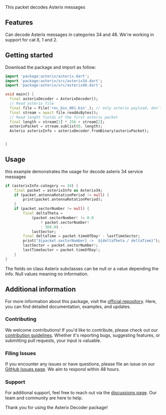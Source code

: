 <!--
This README describes the package. If you publish this package to pub.dev,
this README's contents appear on the landing page for your package.

For information about how to write a good package README, see the guide for
[writing package pages](https://dart.dev/tools/pub/writing-package-pages).

For general information about developing packages, see the Dart guide for
[creating packages](https://dart.dev/guides/libraries/create-packages)
and the Flutter guide for
[developing packages and plugins](https://flutter.dev/to/develop-packages).
-->

This packet decodes Asterix messages

## Features

Can decode Asterix messages in categories 34 and 48.
We're working in support for cat 8, 1 and 2.

## Getting started

Download the package and import as follow:

```dart
import 'package:asterix/asterix.dart';
import 'package:asterix/src/asterix34.dart';
import 'package:asterix/src/asterix48.dart';
```

```dart
void main() {
  final asterixDecoder = AsterixDecoder();
  // Read asterix file
  final file = File('rec_bin_001.bin',); // only asterix payload, don't suport .pcap
  final stream = await file.readAsBytes();
  // Read lenght fields of the first asterix packet
  final length = stream[1] * 256 + stream[2];
  asterixPacket = stream.sublist(0, length);
  Asterix asterixInfo = asterixDecoder.fromBinary(asterixPacket);


}
```

## Usage

this example demonstrates the usage for decode asterix 34 service messages

```dart
if (asterixInfo.category == 34) {
    final packet = asterixInfo as Asterix34;
    if (packet.antennaRotationPeriod != null) {
        print(packet.antennaRotationPeriod);
    }
    if (packet.sectorNumber != null) {
        final deltaTheta =
            (packet.sectorNumber! != 0.0
                ? packet.sectorNumber!
                : 360.0) -
            lastSector;
        final deltaTime = packet.timeOfDay! - lastTimeSector;
        print("${packet.sectorNumber} ->  ${deltaTheta / deltaTime}");
        lastSector = packet.sectorNumber!;
        lastTimeSector = packet.timeOfDay!;
    }
}
```

The fields on class Asterix subclasses can be null or a value depending the info.
Null values meaning no information.

## Additional information

For more information about this package, visit the [official repository](https://github.com/your-repo/asterix-decoder). Here, you can find detailed documentation, examples, and updates.

### Contributing
We welcome contributions! If you'd like to contribute, please check out our [contribution guidelines](https://github.com/your-repo/asterix-decoder/blob/main/CONTRIBUTING.md). Whether it's reporting bugs, suggesting features, or submitting pull requests, your input is valuable.

### Filing Issues
If you encounter any issues or have questions, please file an issue on our [GitHub Issues page](https://github.com/your-repo/asterix-decoder/issues). We aim to respond within 48 hours.

### Support
For additional support, feel free to reach out via the [discussions page](https://github.com/your-repo/asterix-decoder/discussions). Our team and community are here to help.

Thank you for using the Asterix Decoder package!
